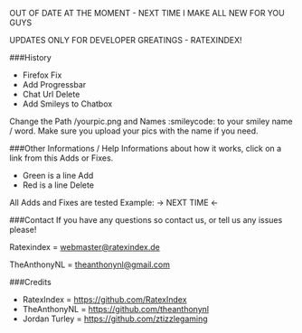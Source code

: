 OUT OF DATE AT THE MOMENT - NEXT TIME I MAKE ALL NEW FOR YOU GUYS

UPDATES ONLY FOR DEVELOPER GREATINGS - RATEXINDEX!

###History
* Firefox Fix
* Add Progressbar
* Chat Url Delete
* Add Smileys to Chatbox 

Change the Path /yourpic.png and Names :smileycode: to your smiley name / word. Make sure you upload your pics with the name if you need.

###Other Informations / Help
Informations about how it works, click on a link from this Adds or Fixes.
* Green is a line Add
* Red is a line Delete


All Adds and Fixes are tested Example: -> NEXT TIME <-

###Contact
If you have any questions so contact us, or tell us any issues please! 

Ratexindex = webmaster@ratexindex.de

TheAnthonyNL =  theanthonynl@gmail.com

###Credits
* RatexIndex = https://github.com/RatexIndex
* TheAnthonyNL = https://github.com/theanthonynl
* Jordan Turley = https://github.com/ztizzlegaming